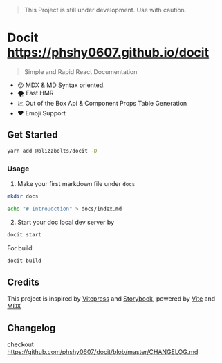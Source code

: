 > This Project is still under development. Use with caution.

# Docit https://phshy0607.github.io/docit

> Simple and Rapid React Documentation

- :stuck_out_tongue: MDX & MD Syntax oriented.
- :tornado: Fast HMR
- :chart: Out of the Box Api & Component Props Table Generation
- :heart: Emoji Support

## Get Started

```sh
yarn add @blizzbolts/docit -D
```

### Usage

1. Make your first markdown file under `docs`

```sh
mkdir docs

echo "# Introudction" > docs/index.md
```

2. Start your doc local dev server by

```sh
docit start
```

For build

```sh
docit build
```

## Credits

This project is inspired by [Vitepress](https://vitepress.vuejs.org/) and [Storybook](https://storybook.js.org/), powered by [Vite](https://vitejs.dev/) and [MDX](https://mdxjs.com/)


## Changelog

checkout https://github.com/phshy0607/docit/blob/master/CHANGELOG.md

